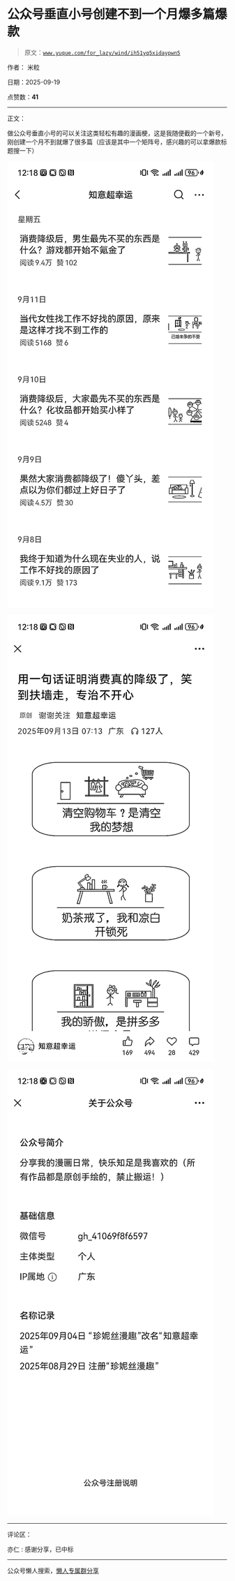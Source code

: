# 公众号垂直小号创建不到一个月爆多篇爆款

> 原文：[`www.yuque.com/for_lazy/wind/ih51yq5xidaypwn5`](https://www.yuque.com/for_lazy/wind/ih51yq5xidaypwn5)

作者： 米粒

日期：2025-09-19

点赞数：**41**

* * *

正文：

做公众号垂直小号的可以关注这类轻松有趣的漫画梗，这是我随便截的一个新号，刚创建一个月不到就爆了很多篇（应该是其中一个矩阵号，感兴趣的可以拿爆款标题搜一下）

![](img/2efb075aee8fa93c072de63d8adc28a3.png "None")

![](img/0916508ca95caa3c80f72f328d3d0fd7.png "None")

![](img/ca20d6e69416c55f74d982d3103b87a0.png "None")

* * *

评论区：

亦仁 : 感谢分享，已中标

* * *

公众号懒人搜索，[懒人专属群分享](https://lazybook.fun/#/blog/group)
